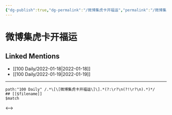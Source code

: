 ```yaml
---
{"dg-publish":true,"dg-permalink":"/微博集虎卡开福运","permalink":"/微博集虎卡开福运/"}
---
```


# 微博集虎卡开福运

## Linked Mentions
- [[100 Daily/2022-01-18\|2022-01-18]]
- [[100 Daily/2022-01-19\|2022-01-19]]


---

```expander
path:"100 Daily" /.*\[\[微博集虎卡开福运\]\].*(?:\r?\n(?!\r?\n).*)*/
## [[$filename]]
$match
```

<-->